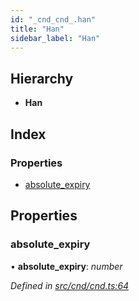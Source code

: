 ```yaml
---
id: "_cnd_cnd_.han"
title: "Han"
sidebar_label: "Han"
---
```


## Hierarchy

* **Han**

## Index

### Properties

* [absolute_expiry](_cnd_cnd_.han.md#absolute_expiry)

## Properties

###  absolute_expiry

• **absolute_expiry**: *number*

*Defined in [src/cnd/cnd.ts:64](https://github.com/comit-network/comit-js-sdk/blob/364611d/src/cnd/cnd.ts#L64)*
